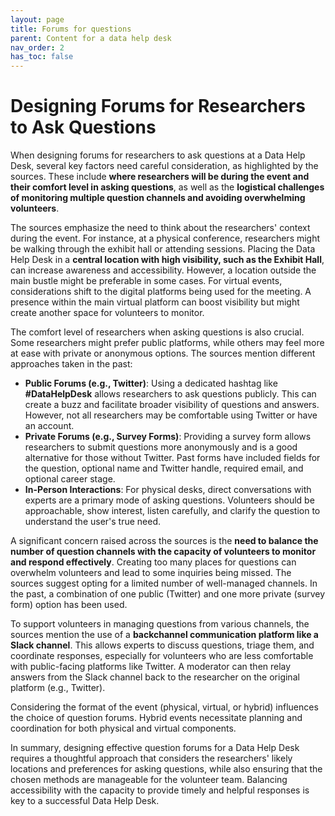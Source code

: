 ```yaml
---
layout: page
title: Forums for questions
parent: Content for a data help desk
nav_order: 2
has_toc: false
---
```


# Designing Forums for Researchers to Ask Questions

When designing forums for researchers to ask questions at a Data Help Desk,
several key factors need careful consideration, as highlighted by the sources.
These include **where researchers will be during the event and their comfort
level in asking questions**, as well as the **logistical challenges of
monitoring multiple question channels and avoiding overwhelming volunteers**.

The sources emphasize the need to think about the researchers' context during
the event. For instance, at a physical conference, researchers might be walking
through the exhibit hall or attending sessions. Placing the Data Help Desk in a
**central location with high visibility, such as the Exhibit Hall**, can
increase awareness and accessibility. However, a location outside the main
bustle might be preferable in some cases. For virtual events, considerations
shift to the digital platforms being used for the meeting. A presence within the
main virtual platform can boost visibility but might create another space for
volunteers to monitor.

The comfort level of researchers when asking questions is also crucial. Some
researchers might prefer public platforms, while others may feel more at ease
with private or anonymous options. The sources mention different approaches
taken in the past:

-   **Public Forums (e.g., Twitter)**: Using a dedicated hashtag like
    **#DataHelpDesk** allows researchers to ask questions publicly. This can
    create a buzz and facilitate broader visibility of questions and answers.
    However, not all researchers may be comfortable using Twitter or have an
    account.
-   **Private Forums (e.g., Survey Forms)**: Providing a survey form allows
    researchers to submit questions more anonymously and is a good alternative
    for those without Twitter. Past forms have included fields for the question,
    optional name and Twitter handle, required email, and optional career stage.
-   **In-Person Interactions**: For physical desks, direct conversations with
    experts are a primary mode of asking questions. Volunteers should be
    approachable, show interest, listen carefully, and clarify the question to
    understand the user's true need.

A significant concern raised across the sources is the **need to balance the
number of question channels with the capacity of volunteers to monitor and
respond effectively**. Creating too many places for questions can overwhelm
volunteers and lead to some inquiries being missed. The sources suggest opting
for a limited number of well-managed channels. In the past, a combination of one
public (Twitter) and one more private (survey form) option has been used.

To support volunteers in managing questions from various channels, the sources
mention the use of a **backchannel communication platform like a Slack
channel**. This allows experts to discuss questions, triage them, and coordinate
responses, especially for volunteers who are less comfortable with public-facing
platforms like Twitter. A moderator can then relay answers from the Slack
channel back to the researcher on the original platform (e.g., Twitter).

Considering the format of the event (physical, virtual, or hybrid) influences
the choice of question forums. Hybrid events necessitate planning and
coordination for both physical and virtual components.

In summary, designing effective question forums for a Data Help Desk requires a
thoughtful approach that considers the researchers' likely locations and
preferences for asking questions, while also ensuring that the chosen methods
are manageable for the volunteer team. Balancing accessibility with the capacity
to provide timely and helpful responses is key to a successful Data Help Desk.
